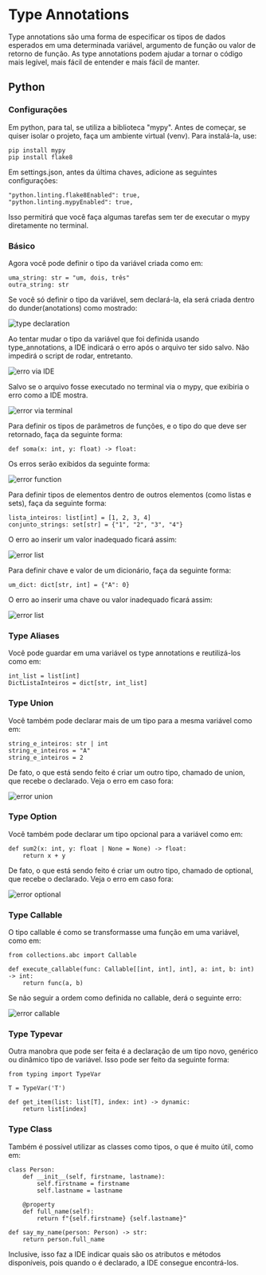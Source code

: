 # Type Annotations

 Type annotations são uma forma de especificar os tipos de dados esperados em uma determinada variável, argumento de função ou valor de retorno de função. As type annotations podem ajudar a tornar o código mais legível, mais fácil de entender e mais fácil de manter.

## Python

### Configurações

Em python, para tal, se utiliza a biblioteca "mypy". Antes de começar, se quiser isolar o projeto, faça um ambiente virtual (venv). Para instalá-la, use:

    pip install mypy
    pip install flake8

Em settings.json, antes da última chaves, adicione as seguintes configurações:

    "python.linting.flake8Enabled": true,
    "python.linting.mypyEnabled": true,

Isso permitirá que você faça algumas tarefas sem ter de executar o mypy diretamente no terminal.

### Básico

Agora você pode definir o tipo da variável criada como em:

    uma_string: str = "um, dois, três"
    outra_string: str

Se você só definir o tipo da variável, sem declará-la, ela será criada dentro do dunder(anotations) como mostrado:

![type declaration](images/hints0.png)

Ao tentar mudar o tipo da variável que foi definida usando type_annotations, a IDE indicará o erro após o arquivo ter sido salvo. Não impedirá o script de rodar, entretanto.

![erro via IDE](images/hints1.png)

Salvo se o arquivo fosse executado no terminal via o mypy, que exibiria o erro como a IDE mostra.

![error via terminal](images/hints2.png)

Para definir os tipos de parâmetros de funções, e o tipo do que deve ser retornado, faça da seguinte forma:

    def soma(x: int, y: float) -> float:

Os erros serão exibidos da seguinte forma:

![error function](images/hints3.png)

Para definir tipos de elementos dentro de outros elementos (como listas e sets), faça da seguinte forma:

    lista_inteiros: list[int] = [1, 2, 3, 4]
    conjunto_strings: set[str] = {"1", "2", "3", "4"}

O erro ao inserir um valor inadequado ficará assim:

![error list](images/hints4.png)

Para definir chave e valor de um dicionário, faça da seguinte forma:

    um_dict: dict[str, int] = {"A": 0}

O erro ao inserir uma chave ou valor inadequado ficará assim:

![error list](images/hints5.png)

### Type Aliases

Você pode guardar em uma variável os type annotations e reutilizá-los como em:

    int_list = list[int]
    DictListaInteiros = dict[str, int_list]

### Type Union

Você também pode declarar mais de um tipo para a mesma variável como em:

    string_e_inteiros: str | int
    string_e_inteiros = "A"
    string_e_inteiros = 2

De fato, o que está sendo feito é criar um outro tipo, chamado de union, que recebe o declarado. Veja o erro em caso fora:

![error union](images/hints6.png)

### Type Option

Você também pode declarar um tipo opcional para a variável como em:

    def sum2(x: int, y: float | None = None) -> float:
        return x + y

De fato, o que está sendo feito é criar um outro tipo, chamado de optional, que recebe o declarado. Veja o erro em caso fora:

![error optional](images/hints7.png)

### Type Callable

O tipo callable é como se transformasse uma função em uma variável, como em:

    from collections.abc import Callable

    def execute_callable(func: Callable[[int, int], int], a: int, b: int) -> int:
        return func(a, b)

Se não seguir a ordem como definida no callable, derá o seguinte erro:

![error callable](images/hints8.png)

### Type Typevar

Outra manobra que pode ser feita é a declaração de um tipo novo, genérico ou dinâmico tipo de variável. Isso pode ser feito da seguinte forma:

    from typing import TypeVar

    T = TypeVar('T')

    def get_item(list: list[T], index: int) -> dynamic:
        return list[index]

### Type Class

Também é possível utilizar as classes como tipos, o que é muito útil, como em:

    class Person:
        def __init__(self, firstname, lastname):
            self.firstname = firstname
            self.lastname = lastname

        @property
        def full_name(self):
            return f"{self.firstname} {self.lastname}"

    def say_my_name(person: Person) -> str:
        return person.full_name

Inclusive, isso faz a IDE indicar quais são os atributos e métodos disponíveis, pois quando o é declarado, a IDE consegue encontrá-los.

